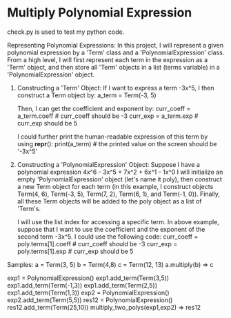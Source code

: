 # Multiply Polynomial Expression

check.py is used to test my python code.

Representing Polynomial Expressions:
In this project, I will represent a given polynomial expression by a 'Term' class and a 'PolynomialExpression' class. From a high level, I will first represent each term in the expression as a 'Term' object, and then store all 'Term' objects in a list (terms variable) in a 'PolynomialExpression' object.
1. Constructing a 'Term' Object:
   If I want to express a term -3x^5, I then construct a Term object by:
       a_term = Term(-3, 5)
   
   Then, I can get the coefficient and exponent by:
       curr_coeff = a_term.coeff # curr_coeff should be -3
       curr_exp = a_term.exp # curr_exp should be 5
   
   I could further print the human-readable expression of this term by using __repr__():
       print(a_term) # the printed value on the screen should be '-3x^5'
   
3. Constructing a 'PolynomialExpression' Object:
   Suppose I have a polynomial expression 4x^6 - 3x^5 + 7x^2 + 6x^1 - 1x^0
   I will initialize an empty 'PolynomialExpression' object (let's name it poly), then construct a new Term object for each term (in this example, I construct objects Term(4, 6), Term(-3, 5),       Term(7, 2), Term(6, 1), and Term(-1, 0)). Finally, all these Term objects will be added to the poly object as a list of 'Term's.

   I will use the list index for accessing a specific term. In above example, suppose that I want to use the coefficient and the exponent of the second term -3x^5. I could use the following code:
       curr_coeff = poly.terms[1].coeff # curr_coeff should be -3
       curr_exp = poly.terms[1].exp # curr_exp should be 5

Samples:
a = Term(3, 5)
b = Term(4,8)
c = Term(12, 13)
a.multiply(b) => c

exp1 = PolynomialExpression()
exp1.add_term(Term(3,5))
exp1.add_term(Term(-1,3))
exp1.add_term(Term(2,5))
exp1.add_term(Term(1,3))
exp2 = PolynomialExpression()
exp2.add_term(Term(5,5))
res12 = PolynomialExpression()
res12.add_term(Term(25,10))
multiply_two_polys(exp1,exp2) => res12


  
